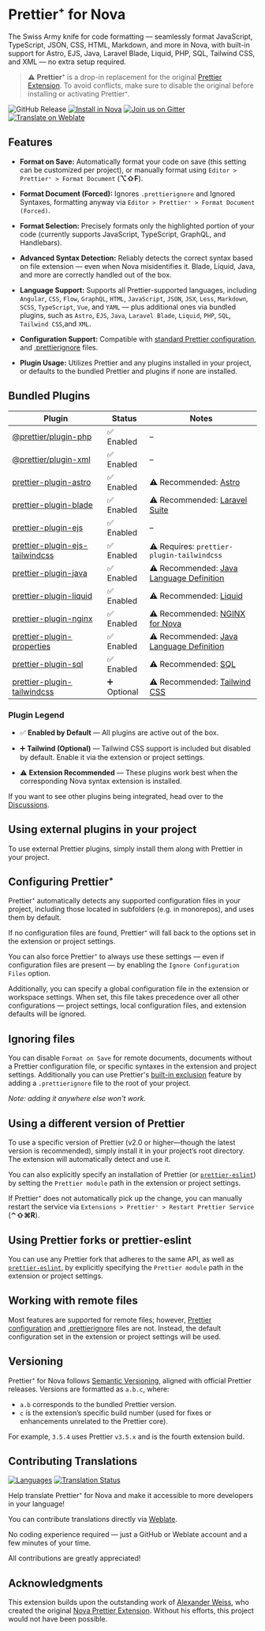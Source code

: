 # Prettier⁺ for Nova

The Swiss Army knife for code formatting — seamlessly format JavaScript, TypeScript,
JSON, CSS, HTML, Markdown, and more in Nova, with built-in support for Astro, EJS,
Java, Laravel Blade, Liquid, PHP, SQL, Tailwind CSS, and XML — no extra setup required.

> ⚠️ **Prettier⁺** is a drop-in replacement for the original [Prettier Extension](https://extensions.panic.com/extensions/alexanderweiss/alexanderweiss.prettier/).
> To avoid conflicts, make sure to disable the original before installing or activating Prettier⁺.

![GitHub Release](https://img.shields.io/github/v/release/stonerl/nova-prettier-extension)
[![Install in Nova](https://img.shields.io/badge/install%20in-nova-blueviolet?style=flat)](https://extensions.panic.com/extensions/stonerl/stonerl.prettier)
[![Join us on Gitter](https://img.shields.io/badge/chat-gitter-%23ED1965?logo=gitter&logoColor=white)](https://matrix.to/#/#prettier+nova:gitter.im)
[![Translate on Weblate](https://img.shields.io/badge/translate-weblate-brightgreen?logo=weblate&logoColor=white)](https://hosted.weblate.org/projects/prettier-for-nova/)

## Features

- **Format on Save:** Automatically format your code on save
  (this setting can be customized per project), or manually format using
  `Editor > Prettier⁺ > Format Document` (**⌥⇧F**).
- **Format Document (Forced):** Ignores `.prettierignore` and Ignored Syntaxes,
  formatting anyway via `Editor > Prettier⁺ > Format Document (Forced)`.
- **Format Selection:** Precisely formats only the highlighted portion of your code
  (currently supports JavaScript, TypeScript, GraphQL, and Handlebars).
- **Advanced Syntax Detection:** Reliably detects the correct syntax based on file extension —
  even when Nova misidentifies it. Blade, Liquid, Java, and more are correctly handled
  out of the box.
- **Language Support:** Supports all Prettier-supported languages, including
  `Angular`,
  `CSS`,
  `Flow`,
  `GraphQL`,
  `HTML`,
  `JavaScript`,
  `JSON`,
  `JSX`,
  `Less`,
  `Markdown`,
  `SCSS`,
  `TypeScript`,
  `Vue`, and
  `YAML` —
  plus additional ones via bundled plugins, such as
  `Astro`,
  `EJS`,
  `Java`,
  `Laravel Blade`,
  `Liquid`,
  `PHP`,
  `SQL`,
  `Tailwind CSS`,and
  `XML`.

- **Configuration Support:** Compatible with [standard Prettier configuration](https://prettier.io/docs/configuration),
  and [.prettierignore](https://prettier.io/docs/ignore) files.
- **Plugin Usage:** Utilizes Prettier and any plugins installed in your project,
  or defaults to the bundled Prettier and plugins if none are installed.

## Bundled Plugins

| Plugin                                                                                                     | Status      | Notes                                                                                                             |
| ---------------------------------------------------------------------------------------------------------- | ----------- | ----------------------------------------------------------------------------------------------------------------- |
| [@prettier/plugin-php](https://github.com/prettier/plugin-php)                                             | ✅ Enabled  | –                                                                                                                 |
| [@prettier/plugin-xml](https://github.com/prettier/plugin-xml)                                             | ✅ Enabled  | –                                                                                                                 |
| [prettier-plugin-astro](https://github.com/withastro/prettier-plugin-astro)                                | ✅ Enabled  | ⚠️ Recommended: [Astro](https://extensions.panic.com/extensions/com.johnlindop/com.johnlindop.nova-astro/)        |
| [prettier-plugin-blade](https://github.com/shufo/prettier-plugin-blade)                                    | ✅ Enabled  | ⚠️ Recommended: [Laravel Suite](https://extensions.panic.com/extensions/emran-mr/emran-mr.laravel/)               |
| [prettier-plugin-ejs](https://github.com/ecmel/prettier-plugin-ejs)                                        | ✅ Enabled  | –                                                                                                                 |
| [prettier-plugin-ejs-tailwindcss](https://github.com/janghye0k/prettier-plugin-ejs-tailwindcss)            | ✅ Enabled  | ⚠️ Requires: `prettier-plugin-tailwindcss`                                                                        |
| [prettier-plugin-java](https://www.jhipster.tech/prettier-java/)                                           | ✅ Enabled  | ⚠️ Recommended: [Java Language Definition](https://extensions.panic.com/extensions/me.frmr/me.frmr.JavaLanguage/) |
| [prettier-plugin-liquid](https://github.com/Shopify/theme-tools/tree/main/packages/prettier-plugin-liquid) | ✅ Enabled  | ⚠️ Recommended: [Liquid](https://extensions.panic.com/extensions/me.arthr/me.arthr.Liquid/)                       |
| [prettier-plugin-nginx](https://github.com/jxddk/prettier-plugin-nginx)                                    | ✅ Enabled  | ⚠️ Recommended: [NGINX for Nova](https://extensions.panic.com/extensions/joncoole/joncoole.nginx)                 |
| [prettier-plugin-properties](https://github.com/eemeli/prettier-plugin-properties)                         | ✅ Enabled  | ⚠️ Recommended: [Java Language Definition](https://extensions.panic.com/extensions/me.frmr/me.frmr.JavaLanguage/) |
| [prettier-plugin-sql](https://github.com/un-ts/prettier/tree/master/packages/sql)                          | ✅ Enabled  | ⚠️ Recommended: [SQL](https://extensions.panic.com/extensions/stonerl/stonerl.sql/)                               |
| [prettier-plugin-tailwindcss](https://github.com/tailwindlabs/prettier-plugin-tailwindcss)                 | ➕ Optional | ⚠️ Recommended: [Tailwind CSS](https://extensions.panic.com/extensions/jasonplatts/jasonplatts.tailwindcss/)      |

### Plugin Legend

- ✅ **Enabled by Default** — All plugins are active out of the box.

- ➕ **Tailwind (Optional)** — Tailwind CSS support is included but disabled by default. Enable it via the extension or project settings.

- ⚠️ **Extension Recommended** — These plugins work best when the corresponding Nova syntax extension is installed.

If you want to see other plugins being integrated, head over to the [Discussions](https://github.com/stonerl/nova-prettier-extension/discussions).

## Using external plugins in your project

To use external Prettier plugins, simply install them along with Prettier in
your project.

## Configuring Prettier⁺

Prettier⁺ automatically detects any supported configuration files in your project,
including those located in subfolders (e.g. in monorepos), and uses them by default.

If no configuration files are found, Prettier⁺ will fall back to the options set
in the extension or project settings.

You can also force Prettier⁺ to always use these settings — even if configuration
files are present — by enabling the `Ignore Configuration Files` option.

Additionally, you can specify a global configuration file in the extension or
workspace settings. When set, this file takes precedence over all other
configurations — project settings, local configuration files, and extension
defaults will be ignored.

## Ignoring files

You can disable `Format on Save` for remote documents, documents without a Prettier
configuration file, or specific syntaxes in the extension and project settings.
Additionally you can use Prettier's [built-in exclusion](https://prettier.io/docs/ignore#ignoring-files-prettierignore)
feature by adding a `.prettierignore` file to the root of your project.

_Note: adding it anywhere else won't work._

## Using a different version of Prettier

To use a specific version of Prettier (v2.0 or higher—though the latest version
is recommended), simply install it in your project’s root directory.
The extension will automatically detect and use it.

You can also explicitly specify an installation of Prettier
(or [`prettier-eslint`](https://github.com/prettier/prettier-eslint))
by setting the `Prettier module` path in the extension or project settings.

If Prettier⁺ does not automatically pick up the change, you can manually restart
the service via `Extensions > Prettier⁺ > Restart Prettier Service` (**⌃⇧⌘R**).

## Using Prettier forks or prettier-eslint

You can use any Prettier fork that adheres to the same API,
as well as [`prettier-eslint`](https://github.com/prettier/prettier-eslint),
by explicitly specifying the `Prettier module` path in the extension or project settings.

## Working with remote files

Most features are supported for remote files; however,
[Prettier configuration](https://prettier.io/docs/configuration.html) and
[.prettierignore](https://prettier.io/docs/ignore.html) files are not.
Instead, the default configuration set in the extension or project settings will
be used.

## Versioning

Prettier⁺ for Nova follows [Semantic Versioning](https://semver.org/),
aligned with official Prettier releases. Versions are formatted as `a.b.c`, where:

- `a.b` corresponds to the bundled Prettier version.
- `c` is the extension’s specific build number
  (used for fixes or enhancements unrelated to the Prettier core).

For example, `3.5.4` uses Prettier `v3.5.x` and is the fourth extension build.

## Contributing Translations

[![Languages](https://hosted.weblate.org/widget/prettier-for-nova/language-badge.svg)](https://hosted.weblate.org/projects/prettier-for-nova/)
[![Translation Status](https://hosted.weblate.org/widget/prettier-for-nova/svg-badge.svg)](https://hosted.weblate.org/projects/prettier-for-nova/)

Help translate Prettier⁺ for Nova and make it accessible to more developers in
your language!

You can contribute translations directly via [Weblate](https://hosted.weblate.org/projects/prettier-for-nova/).

No coding experience required — just a GitHub or Weblate account and a few
minutes of your time.

All contributions are greatly appreciated!

## Acknowledgments

This extension builds upon the outstanding work of [Alexander Weiss](https://github.com/alexanderweiss),
who created the original [Nova Prettier Extension](https://github.com/alexanderweiss/nova-prettier).
Without his efforts, this project would not have been possible.
